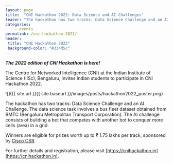 ```yaml
---
layout: page
title:  "CNI Hackathon 2022: Data Science and AI Challenges"
teaser: "The hackathon has two tracks: Data Science Challenge and an AI Challenge. The data science task involves a bus fleet dataset obtained from BMTC (Bengaluru Metropolitan Transport Corporation). The AI challenge consists of building a bot that competes with another bot to conquer more cells (area) in a grid."
categories:
    - events
permalink: /cni-hackathon-2022/
header:
 title: "CNI Hackathon 2022"
 background-color: "#334d5c"
---
```


**_The 2022 edition of CNI Hackathon is here!_**

The Centre for Networked Intelligence (CNI) at the Indian Institute of Science (IISc), Bengaluru, invites Indian students to participate in CNI Hackathon 2022.

![]({{ site.url }}{{ site.baseurl }}/images/posts/hackathon2022_poster.png)

The hackathon has two tracks: Data Science Challenge and an AI Challenge. The data science task involves a bus fleet dataset obtained from BMTC (Bengaluru Metropolitan Transport Corporation). The AI challenge consists of building a bot that competes with another bot to conquer more cells (area) in a grid.

Winners are eligible for prizes worth up to ₹ 1.75 lakhs per track, sponsored by [Cisco CSR](https://www.cisco.com/c/en_in/about/csr.html).

For further details and registration, please visit [https://cnihackathon.in](https://cnihackathon.in).
